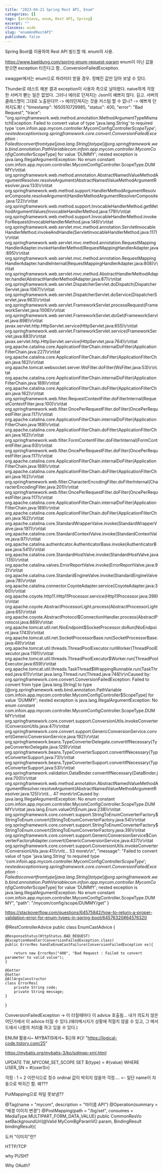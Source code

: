 ```yaml
---
title: "2023-04-21 Spring Rest API, Enum"
categories: []
tags: [archieve, enum, Rest API, Spring]
excerpt: ""
classess: wide
slug: "enumAndRestAPI"
published: false
---
```


Spring Boot를 이용하여 Rest API 빌드할 때. enum의 사용.


https://www.baeldung.com/spring-enum-request-param
enum이 아닌 값을 받으면 exception 터진다고 함...ConversionFailedException.

swagger에서는 enum으로 파라미터 받을 경우. 정해진 값만 담아 보낼 수 있다.

Thunder로 테스트 해본 결과 exception이 사용자 측으로 날아왔다. naive하게 걱정한 서버가 뻗는 일은 없었다. 
그러나 에러로 던져지는 Json이 예쁘지 않다. 길고. 서버의 클래스명이 그대로 노출된다!!!
-> 에러던져지는 것을 커스텀 할 수 없나?
-> 예쁘게 던져지도록!
{
  "timestamp": 1650510729985,
  "status": 400,
  "error": "Bad Request",
  "trace": "org.springframework.web.method.annotation.MethodArgumentTypeMismatchException: Failed to convert value of type 'java.lang.String' to required type 'com.infoin.app.mycom.controller.MycomConfigController$ScopeType'; nested exception is org.springframework.core.convert.ConversionFailedException: Failed to convert from type [java.lang.String] to type [@org.springframework.web.bind.annotation.PathVariable com.infoin.app.mycom.controller.MycomConfigController$ScopeType] for value 'DUMMY'; nested exception is java.lang.IllegalArgumentException: No enum constant com.infoin.app.mycom.controller.MycomConfigController.ScopeType.DUMMY\r\n\tat org.springframework.web.method.annotation.AbstractNamedValueMethodArgumentResolver.resolveArgument(AbstractNamedValueMethodArgumentResolver.java:133)\r\n\tat org.springframework.web.method.support.HandlerMethodArgumentResolverComposite.resolveArgument(HandlerMethodArgumentResolverComposite.java:122)\r\n\tat org.springframework.web.method.support.InvocableHandlerMethod.getMethodArgumentValues(InvocableHandlerMethod.java:179)\r\n\tat org.springframework.web.method.support.InvocableHandlerMethod.invokeForRequest(InvocableHandlerMethod.java:146)\r\n\tat org.springframework.web.servlet.mvc.method.annotation.ServletInvocableHandlerMethod.invokeAndHandle(ServletInvocableHandlerMethod.java:117)\r\n\tat org.springframework.web.servlet.mvc.method.annotation.RequestMappingHandlerAdapter.invokeHandlerMethod(RequestMappingHandlerAdapter.java:895)\r\n\tat org.springframework.web.servlet.mvc.method.annotation.RequestMappingHandlerAdapter.handleInternal(RequestMappingHandlerAdapter.java:808)\r\n\tat org.springframework.web.servlet.mvc.method.AbstractHandlerMethodAdapter.handle(AbstractHandlerMethodAdapter.java:87)\r\n\tat org.springframework.web.servlet.DispatcherServlet.doDispatch(DispatcherServlet.java:1067)\r\n\tat org.springframework.web.servlet.DispatcherServlet.doService(DispatcherServlet.java:963)\r\n\tat org.springframework.web.servlet.FrameworkServlet.processRequest(FrameworkServlet.java:1006)\r\n\tat org.springframework.web.servlet.FrameworkServlet.doGet(FrameworkServlet.java:898)\r\n\tat javax.servlet.http.HttpServlet.service(HttpServlet.java:655)\r\n\tat org.springframework.web.servlet.FrameworkServlet.service(FrameworkServlet.java:883)\r\n\tat javax.servlet.http.HttpServlet.service(HttpServlet.java:764)\r\n\tat org.apache.catalina.core.ApplicationFilterChain.internalDoFilter(ApplicationFilterChain.java:227)\r\n\tat org.apache.catalina.core.ApplicationFilterChain.doFilter(ApplicationFilterChain.java:162)\r\n\tat org.apache.tomcat.websocket.server.WsFilter.doFilter(WsFilter.java:53)\r\n\tat org.apache.catalina.core.ApplicationFilterChain.internalDoFilter(ApplicationFilterChain.java:189)\r\n\tat org.apache.catalina.core.ApplicationFilterChain.doFilter(ApplicationFilterChain.java:162)\r\n\tat org.springframework.web.filter.RequestContextFilter.doFilterInternal(RequestContextFilter.java:100)\r\n\tat org.springframework.web.filter.OncePerRequestFilter.doFilter(OncePerRequestFilter.java:117)\r\n\tat org.apache.catalina.core.ApplicationFilterChain.internalDoFilter(ApplicationFilterChain.java:189)\r\n\tat org.apache.catalina.core.ApplicationFilterChain.doFilter(ApplicationFilterChain.java:162)\r\n\tat org.springframework.web.filter.FormContentFilter.doFilterInternal(FormContentFilter.java:93)\r\n\tat org.springframework.web.filter.OncePerRequestFilter.doFilter(OncePerRequestFilter.java:117)\r\n\tat org.apache.catalina.core.ApplicationFilterChain.internalDoFilter(ApplicationFilterChain.java:189)\r\n\tat org.apache.catalina.core.ApplicationFilterChain.doFilter(ApplicationFilterChain.java:162)\r\n\tat org.springframework.web.filter.CharacterEncodingFilter.doFilterInternal(CharacterEncodingFilter.java:201)\r\n\tat org.springframework.web.filter.OncePerRequestFilter.doFilter(OncePerRequestFilter.java:117)\r\n\tat org.apache.catalina.core.ApplicationFilterChain.internalDoFilter(ApplicationFilterChain.java:189)\r\n\tat org.apache.catalina.core.ApplicationFilterChain.doFilter(ApplicationFilterChain.java:162)\r\n\tat org.apache.catalina.core.StandardWrapperValve.invoke(StandardWrapperValve.java:197)\r\n\tat org.apache.catalina.core.StandardContextValve.invoke(StandardContextValve.java:97)\r\n\tat org.apache.catalina.authenticator.AuthenticatorBase.invoke(AuthenticatorBase.java:541)\r\n\tat org.apache.catalina.core.StandardHostValve.invoke(StandardHostValve.java:135)\r\n\tat org.apache.catalina.valves.ErrorReportValve.invoke(ErrorReportValve.java:92)\r\n\tat org.apache.catalina.core.StandardEngineValve.invoke(StandardEngineValve.java:78)\r\n\tat org.apache.catalina.connector.CoyoteAdapter.service(CoyoteAdapter.java:360)\r\n\tat org.apache.coyote.http11.Http11Processor.service(Http11Processor.java:399)\r\n\tat org.apache.coyote.AbstractProcessorLight.process(AbstractProcessorLight.java:65)\r\n\tat org.apache.coyote.AbstractProtocol$ConnectionHandler.process(AbstractProtocol.java:889)\r\n\tat org.apache.tomcat.util.net.NioEndpoint$SocketProcessor.doRun(NioEndpoint.java:1743)\r\n\tat org.apache.tomcat.util.net.SocketProcessorBase.run(SocketProcessorBase.java:49)\r\n\tat org.apache.tomcat.util.threads.ThreadPoolExecutor.runWorker(ThreadPoolExecutor.java:1191)\r\n\tat org.apache.tomcat.util.threads.ThreadPoolExecutor$Worker.run(ThreadPoolExecutor.java:659)\r\n\tat org.apache.tomcat.util.threads.TaskThread$WrappingRunnable.run(TaskThread.java:61)\r\n\tat java.lang.Thread.run(Thread.java:748)\r\nCaused by: org.springframework.core.convert.ConversionFailedException: Failed to convert from type [java.lang.String] to type [@org.springframework.web.bind.annotation.PathVariable com.infoin.app.mycom.controller.MycomConfigController$ScopeType] for value 'DUMMY'; nested exception is java.lang.IllegalArgumentException: No enum constant com.infoin.app.mycom.controller.MycomConfigController.ScopeType.DUMMY\r\n\tat org.springframework.core.convert.support.ConversionUtils.invokeConverter(ConversionUtils.java:47)\r\n\tat org.springframework.core.convert.support.GenericConversionService.convert(GenericConversionService.java:192)\r\n\tat org.springframework.beans.TypeConverterDelegate.convertIfNecessary(TypeConverterDelegate.java:129)\r\n\tat org.springframework.beans.TypeConverterSupport.convertIfNecessary(TypeConverterSupport.java:73)\r\n\tat org.springframework.beans.TypeConverterSupport.convertIfNecessary(TypeConverterSupport.java:53)\r\n\tat org.springframework.validation.DataBinder.convertIfNecessary(DataBinder.java:700)\r\n\tat org.springframework.web.method.annotation.AbstractNamedValueMethodArgumentResolver.resolveArgument(AbstractNamedValueMethodArgumentResolver.java:125)\r\n\t... 47 more\r\nCaused by: java.lang.IllegalArgumentException: No enum constant com.infoin.app.mycom.controller.MycomConfigController.ScopeType.DUMMY\r\n\tat java.lang.Enum.valueOf(Enum.java:238)\r\n\tat org.springframework.core.convert.support.StringToEnumConverterFactory$StringToEnum.convert(StringToEnumConverterFactory.java:54)\r\n\tat org.springframework.core.convert.support.StringToEnumConverterFactory$StringToEnum.convert(StringToEnumConverterFactory.java:39)\r\n\tat org.springframework.core.convert.support.GenericConversionService$ConverterFactoryAdapter.convert(GenericConversionService.java:437)\r\n\tat org.springframework.core.convert.support.ConversionUtils.invokeConverter(ConversionUtils.java:41)\r\n\t... 53 more\r\n",
  "message": "Failed to convert value of type 'java.lang.String' to required type 'com.infoin.app.mycom.controller.MycomConfigController$ScopeType'; nested exception is org.springframework.core.convert.ConversionFailedException: Failed to convert from type [java.lang.String] to type [@org.springframework.web.bind.annotation.PathVariable com.infoin.app.mycom.controller.MycomConfigController$ScopeType] for value 'DUMMY'; nested exception is java.lang.IllegalArgumentException: No enum constant com.infoin.app.mycom.controller.MycomConfigController.ScopeType.DUMMY",
  "path": "/mycom/config/scope/DUMMY/get"
}

https://stackoverflow.com/questions/64575842/how-to-return-a-proper-validation-error-for-enum-types-in-spring-boot/64576320#64576320

@RestControllerAdvice
public class EnumCastAdvice {

	@ResponseStatus(HttpStatus.BAD_REQUEST)
	@ExceptionHandler(ConversionFailedException.class)
	public ErrorRes handleEnumCastFailure(ConversionFailedException ex){
		
		return new ErrorRes("400", "Bad Request : Failed to convert parameter to valid value");
	}
	
	@Getter
	@Setter
	@AllArgsConstructor
	class ErrorRes{
		private String code;
		private String message;
	}
}

ConversionFailedException -> 이 터질때마다 이 advice 호출됨... 내가 의도치 않은 어딘가에서 이 advice 터질 수 있다.(에러메시지가 상황에 적절치 않을 수 있고, 그 메서드에서 나름의 처리를 하고 있을 수 있다.)

ENUM 활용시~
MYBATIS에서~
${}와 #{}!
"https://logical-code.tistory.com/25"

https://mybatis.org/mybatis-3/ko/sqlmap-xml.html

UPDATE TW_MYCOM_SET_SCOPE
			SET ${type} = #{value}
		WHERE
			USER_SN = #{userSn}

걱정 : 1 = 2 이런식으로 정수 ordinal 값이 박히지 않을까 걱정.... <- 일단 name이 자동으로 박히긴 함. 왜???

PutMapping으로 파일 못보냄??

@Tag(name = "mycom", description = "마이콤 API")
	@Operation(summary = "배경 이미지 변경")
	@PostMapping(path = "/bg/set", consumes = MediaType.MULTIPART_FORM_DATA_VALUE)
	public CommonResVo setBackgroundUrl(@Valid MyComBgParamVO param, BindingResult bindingResult){

도커 "이미지"란?

HTTP/TCP

why PUSH?

Why OAuth?